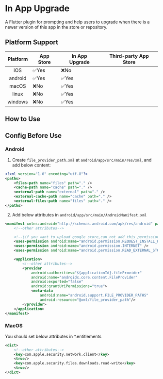 # In App Upgrade

A Flutter plugin for prompting and help users to upgrade when there is a newer version of this app in the store or repository.

## Platform Support
|Platform|App Store|In App Upgrade|Third-party App Store|
|:---:|---|---|---|
|iOS|✅Yes|❌No||
|android|✅Yes|✅Yes||
|macOS|❌No|✅Yes||
|linux|❌No|✅Yes||
|windows|❌No|✅Yes||

## How to Use

## Config Before Use

### Android

1. Create `file_provider_path.xml` at `android/app/src/main/res/xml`, and add below content:
```xml
<?xml version="1.0" encoding="utf-8"?>
<paths>
    <files-path name="files" path="." />
    <cache-path name="cache" path="." />
    <external-path name="external" path="." />
    <external-cache-path name="cache" path="." />
    <external-files-path name="files" path="." />
</paths>
```
2. Add below attributes in `android/app/src/main/AndroidManifest.xml`
```xml
<manifest xmlns:android="http://schemas.android.com/apk/res/android" package="your.package">
    <!--other attributes-->

    <!--(if you want to upload google store,can not add this permission)-->
    <uses-permission android:name="android.permission.REQUEST_INSTALL_PACKAGES" />
    <uses-permission android:name="android.permission.INTERNET" />
    <uses-permission android:name="android.permission.READ_EXTERNAL_STORAGE" />

    <application>
        <!--other attributes-->
        <provider
            android:authorities="${applicationId}.fileProvider"
            android:name="androidx.core.content.FileProvider"
            android:exported="false"
            android:grantUriPermissions="true">
            <meta-data
                android:name="android.support.FILE_PROVIDER_PATHS"
                android:resource="@xml/file_provider_path"/>
        </provider>
    </application>
</manifest>
```

### MacOS

You should set below attributes in *.entitlements
```xml
<dict>
    <!--other attributes-->
    <key>com.apple.security.network.client</key>
    <true/>
    <key>com.apple.security.files.downloads.read-write</key>
    <true/>
</dict>
```